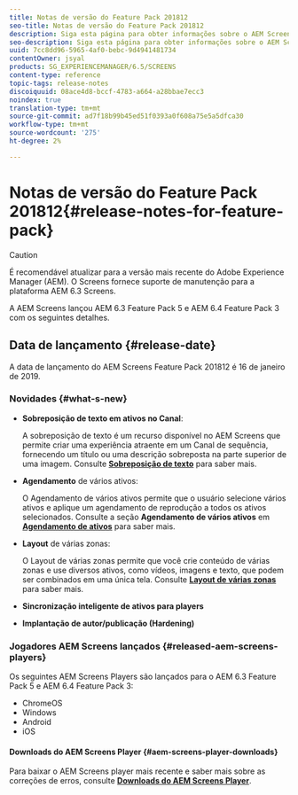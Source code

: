 ```yaml
---
title: Notas de versão do Feature Pack 201812
seo-title: Notas de versão do Feature Pack 201812
description: Siga esta página para obter informações sobre o AEM Screens Feature Pack 201812 lançado em 16 de janeiro de 2019.
seo-description: Siga esta página para obter informações sobre o AEM Screens Feature Pack 201812 lançado em 16 de janeiro de 2019.
uuid: 7cc8dd96-5965-4af0-bebc-9d4941481734
contentOwner: jsyal
products: SG_EXPERIENCEMANAGER/6.5/SCREENS
content-type: reference
topic-tags: release-notes
discoiquuid: 08ace4d8-bccf-4783-a664-a28bbae7ecc3
noindex: true
translation-type: tm+mt
source-git-commit: ad7f18b99b45ed51f0393a0f608a75e5a5dfca30
workflow-type: tm+mt
source-wordcount: '275'
ht-degree: 2%

---
```



# Notas de versão do Feature Pack 201812{#release-notes-for-feature-pack}

>[!CAUTION]
>
>É recomendável atualizar para a versão mais recente do Adobe Experience Manager (AEM). O Screens fornece suporte de manutenção para a plataforma AEM 6.3 Screens.

A AEM Screens lançou AEM 6.3 Feature Pack 5 e AEM 6.4 Feature Pack 3 com os seguintes detalhes.

## Data de lançamento {#release-date}

A data de lançamento do AEM Screens Feature Pack 201812 é 16 de janeiro de 2019.

### Novidades {#what-s-new}

* **Sobreposição de texto em ativos no Canal**:

   A sobreposição de texto é um recurso disponível no AEM Screens que permite criar uma experiência atraente em um Canal de sequência, fornecendo um título ou uma descrição sobreposta na parte superior de uma imagem. Consulte [**Sobreposição de texto**](text-overlay.md) para saber mais.

* **Agendamento** de vários ativos:

   O Agendamento de vários ativos permite que o usuário selecione vários ativos e aplique um agendamento de reprodução a todos os ativos selecionados. Consulte a seção **Agendamento de vários ativos** em **[Agendamento de ativos](asset-level-scheduling.md)** para saber mais.

* **Layout** de várias zonas:

   O Layout de várias zonas permite que você crie conteúdo de várias zonas e use diversos ativos, como vídeos, imagens e texto, que podem ser combinados em uma única tela. Consulte **[Layout de várias zonas](multi-zone-layout-aem-screens.md)** para saber mais.

* **Sincronização inteligente de ativos para players**
* **Implantação de autor/publicação (Hardening)**

### Jogadores AEM Screens lançados {#released-aem-screens-players}

Os seguintes AEM Screens Players são lançados para o AEM 6.3 Feature Pack 5 e AEM 6.4 Feature Pack 3:

* ChromeOS
* Windows
* Android
* iOS

#### Downloads do AEM Screens Player {#aem-screens-player-downloads}

Para baixar o AEM Screens player mais recente e saber mais sobre as correções de erros, consulte [**Downloads do AEM Screens Player**](https://download.macromedia.com/screens/).
